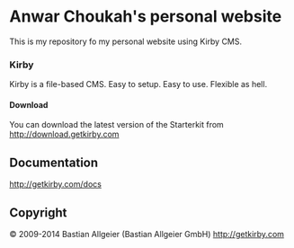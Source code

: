 # Anwar Choukah's personal website

This is my repository fo my personal website using Kirby CMS.

### Kirby

Kirby is a file-based CMS.
Easy to setup. Easy to use. Flexible as hell.

#### Download

You can download the latest version of the Starterkit
from http://download.getkirby.com

## Documentation
<http://getkirby.com/docs>

## Copyright

© 2009-2014 Bastian Allgeier (Bastian Allgeier GmbH)
<http://getkirby.com>